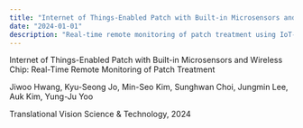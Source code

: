```yaml
---
title: "Internet of Things-Enabled Patch with Built-in Microsensors and Wireless Chip: Real-Time Remote Monitoring of Patch Treatment"
date: "2024-01-01"
description: "Real-time remote monitoring of patch treatment using IoT-enabled patch with built-in microsensors and wireless chip"
---
```


Internet of Things-Enabled Patch with Built-in Microsensors and Wireless Chip: Real-Time Remote Monitoring of Patch Treatment

Jiwoo Hwang, Kyu-Seong Jo, Min-Seo Kim, Sunghwan Choi, Jungmin Lee, Auk Kim, Yung-Ju Yoo

Translational Vision Science & Technology, 2024 